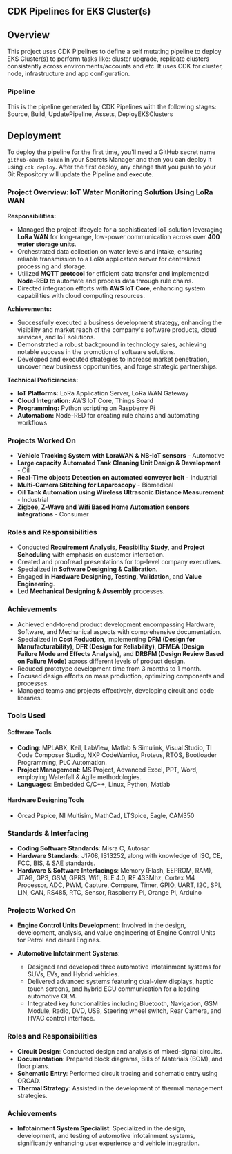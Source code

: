 ## CDK Pipelines for EKS Cluster(s)

## Overview

This project uses CDK Pipelines to define a self mutating pipeline to deploy EKS Cluster(s) to perform tasks like: cluster upgrade, replicate clusters consistently across environments/accounts and etc. It uses CDK for cluster, node, infrastructure and app configuration.

### Pipeline

This is the pipeline generated by CDK Pipelines with the following stages: Source, Build, UpdatePipeline, Assets, DeployEKSClusters

## Deployment

To deploy the pipeline for the first time, you'll need a GitHub secret name `github-oauth-token` in your Secrets Manager and then you can deploy it using `cdk deploy`. After the first deploy, any change that you push to your Git Repository will update the Pipeline and execute.


















### Project Overview: IoT Water Monitoring Solution Using LoRa WAN

**Responsibilities:**
- Managed the project lifecycle for a sophisticated IoT solution leveraging **LoRa WAN** for long-range, low-power communication across over **400 water storage units**.
- Orchestrated data collection on water levels and intake, ensuring reliable transmission to a LoRa application server for centralized processing and storage.
- Utilized **MQTT protocol** for efficient data transfer and implemented **Node-RED** to automate and process data through rule chains.
- Directed integration efforts with **AWS IoT Core**, enhancing system capabilities with cloud computing resources.

**Achievements:**
- Successfully executed a business development strategy, enhancing the visibility and market reach of the company's software products, cloud services, and IoT solutions.
- Demonstrated a robust background in technology sales, achieving notable success in the promotion of software solutions.
- Developed and executed strategies to increase market penetration, uncover new business opportunities, and forge strategic partnerships.

**Technical Proficiencies:**
- **IoT Platforms:** LoRa Application Server, LoRa WAN Gateway
- **Cloud Integration:** AWS IoT Core, Things Board
- **Programming:** Python scripting on Raspberry Pi
- **Automation:** Node-RED for creating rule chains and automating workflows








### Projects Worked On

- **Vehicle Tracking System with LoraWAN & NB-IoT sensors** - Automotive
- **Large capacity Automated Tank Cleaning Unit Design & Development** - Oil
- **Real-Time objects Detection on automated conveyer belt** - Industrial
- **Multi-Camera Stitching for Laparoscopy** - Biomedical
- **Oil Tank Automation using Wireless Ultrasonic Distance Measurement** - Industrial
- **Zigbee, Z-Wave and Wifi Based Home Automation sensors integrations** - Consumer

### Roles and Responsibilities

- Conducted **Requirement Analysis**, **Feasibility Study**, and **Project Scheduling** with emphasis on customer interaction.
- Created and proofread presentations for top-level company executives.
- Specialized in **Software Designing & Calibration**.
- Engaged in **Hardware Designing, Testing, Validation**, and **Value Engineering**.
- Led **Mechanical Designing & Assembly** processes.

### Achievements

- Achieved end-to-end product development encompassing Hardware, Software, and Mechanical aspects with comprehensive documentation.
- Specialized in **Cost Reduction**, implementing **DFM (Design for Manufacturability)**, **DFR (Design for Reliability)**, **DFMEA (Design Failure Mode and Effects Analysis)**, and **DRBFM (Design Review Based on Failure Mode)** across different levels of product design.
- Reduced prototype development time from 3 months to 1 month.
- Focused design efforts on mass production, optimizing components and processes.
- Managed teams and projects effectively, developing circuit and code libraries.

### Tools Used

#### Software Tools

- **Coding**: MPLABX, Keil, LabView, Matlab & Simulink, Visual Studio, TI Code Composer Studio, NXP CodeWarrior, Proteus, RTOS, Bootloader Programming, PLC Automation.
- **Project Management**: MS Project, Advanced Excel, PPT, Word, employing Waterfall & Agile methodologies.
- **Languages**: Embedded C/C++, Linux, Python, Matlab

#### Hardware Designing Tools

- Orcad Pspice, NI Multisim, MathCad, LTSpice, Eagle, CAM350

### Standards & Interfacing

- **Coding Software Standards**: Misra C, Autosar
- **Hardware Standards**: J1708, IS13252, along with knowledge of ISO, CE, FCC, BIS, & SAE standards.
- **Hardware & Software Interfacings**: Memory (Flash, EEPROM, RAM), JTAG, GPS, GSM, GPRS, Wifi, BLE 4.0, RF 433Mhz, Cortex M4 Processor, ADC, PWM, Capture, Compare, Timer, GPIO, UART, I2C, SPI, LIN, CAN, RS485, RTC, Sensor, Raspberry Pi, Orange Pi, Arduino




### Projects Worked On

- **Engine Control Units Development**: Involved in the design, development, analysis, and value engineering of Engine Control Units for Petrol and diesel Engines.

- **Automotive Infotainment Systems**:
  - Designed and developed three automotive infotainment systems for SUVs, EVs, and Hybrid vehicles.
  - Delivered advanced systems featuring dual-view displays, haptic touch screens, and hybrid ECU communication for a leading automotive OEM.
  - Integrated key functionalities including Bluetooth, Navigation, GSM Module, Radio, DVD, USB, Steering wheel switch, Rear Camera, and HVAC control interface.

### Roles and Responsibilities

- **Circuit Design**: Conducted design and analysis of mixed-signal circuits.
- **Documentation**: Prepared block diagrams, Bills of Materials (BOM), and floor plans.
- **Schematic Entry**: Performed circuit tracing and schematic entry using ORCAD.
- **Thermal Strategy**: Assisted in the development of thermal management strategies.

### Achievements

- **Infotainment System Specialist**: Specialized in the design, development, and testing of automotive infotainment systems, significantly enhancing user experience and vehicle integration.





